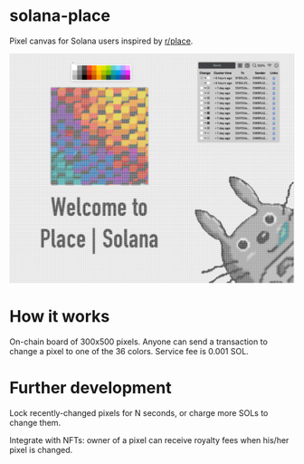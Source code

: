 # solana-place
Pixel canvas for Solana users inspired by [r/place](https://www.reddit.com/r/place/).

![Screenshot](docs/images/main.png)

# How it works
On-chain board of 300x500 pixels. Anyone can send a transaction to change a pixel to one of the 36 colors.
Service fee is 0.001 SOL.

# Further development

Lock recently-changed pixels for N seconds, or charge more SOLs to change them.

Integrate with NFTs: owner of a pixel can receive royalty fees when his/her pixel is changed.
